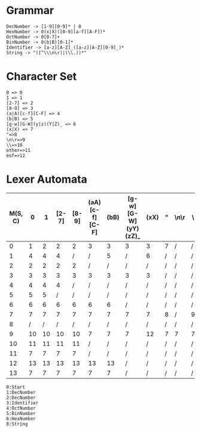 # Grammar

```
DecNumber -> [1-9][0-9]* | 0
HexNumber -> 0(x|X)([0-9][a-f][A-F])*
OctNumber -> 0[0-7]+
BinNumber -> 0(b|B)[0-1]*
Identifier -> [a-z][A-Z]_([a-z][A-Z][0-9]_)*
String -> "([^\\\n\r]|(\\.))*"
```

# Character Set

```
0 => 0
1 => 1
[2-7] => 2
[8-9] => 3
(a|A)[c-f][C-F] => 4
(b|B) => 5
[g-w][G-W](y|z)(Y|Z)_ => 6
(x|X) => 7
"=>8
\n\r=>9
\\=>10
other=>11
eof=>12
```

# Lexer Automata

| M\(S, C\) | 0   | 1   | \[2-7\] | \[8-9\] | \(aA\)\[c-f\]\[C-F\] | \(bB\) | \[g-w\]\[G-W\]\(yY\)\(zZ\)_ | \(xX\) | "   | \\n\\r | \\  | other | eof |
| --------- | --- | --- | ------- | ------- | -------------------- | ------ | --------------------------- | ------ | --- | ------ | --- | ----- | --- |
| 0         | 1   | 2   | 2       | 2       | 3                    | 3      | 3                           | 3      | 7   | /      | /   | /     | /   |
| 1         | 4   | 4   | 4       | /       | /                    | 5      | /                           | 6      | /   | /      | /   | /     | /   |
| 2         | 2   | 2   | 2       | 2       | /                    | /      | /                           | /      | /   | /      | /   | /     | /   |
| 3         | 3   | 3   | 3       | 3       | 3                    | 3      | 3                           | 3      | /   | /      | /   | /     | /   |
| 4         | 4   | 4   | 4       | /       | /                    | /      | /                           | /      | /   | /      | /   | /     | /   |
| 5         | 5   | 5   | /       | /       | /                    | /      | /                           | /      | /   | /      | /   | /     | /   |
| 6         | 6   | 6   | 6       | 6       | 6                    | 6      | /                           | /      | /   | /      | /   | /     | /   |
| 7         | 7   | 7   | 7       | 7       | 7                    | 7      | 7                           | 7      | 8   | /      | 9   | 7     | /   |
| 8         | /   | /   | /       | /       | /                    | /      | /                           | /      | /   | /      | /   | /     | /   |
| 9         | 10  | 10  | 10      | 10      | 7                    | 7      | 7                           | 12     | 7   | 7      | 7   | 7     | /   |
| 10        | 11  | 11  | 11      | 11      | /                    | /      | /                           | /      | /   | /      | /   | /     | /   |
| 11        | 7   | 7   | 7       | 7       | /                    | /      | /                           | /      | /   | /      | /   | /     | /   |
| 12        | 13  | 13  | 13      | 13      | 13                   | 13     | /                           | /      | /   | /      | /   | /     | /   |
| 13        | 7   | 7   | 7       | 7       | 7                    | 7      | /                           | /      | /   | /      | /   | /     | /   |

```
0:Start
1:DecNumber
2:DecNumber
3:Identifier
4:OctNumber
5:BinNumber
6:HexNumber
8:String
```